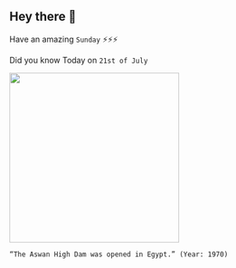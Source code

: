 ## Hey there 👋
Have an amazing `Sunday` ⚡⚡⚡

Did you know Today on `21st of July`
 
 [<img src="https://i1.wp.com/exploreegyptwithessam.com/wp-content/uploads/2020/09/aswan-high-dam-aswan-high-dam-definition-aswan-high-dam-map-1.jpg?fit=910%2C683&ssl=1" width="300" />](https://www.history.com/this-day-in-history/aswan-high-dam-completed#:~:text=After%2011%20years%20of%20construction,completed%20on%20July%2021%2C%201970.) 
 ```
“The Aswan High Dam was opened in Egypt.” (Year: 1970)
```
